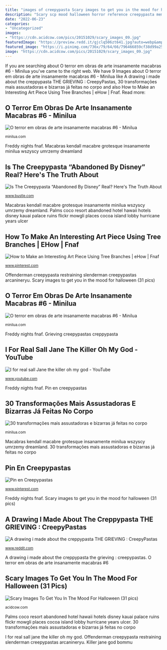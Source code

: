 ```yaml
---
title: "images of creepypasta Scary images to get you in the mood for halloween (31 pics)"
description: "Scary scp mood halloween horror reference creepypasta meme stories night text create template arsenal memes"
date: "2022-06-23"
categories:
- "Uncategorized"
images:
- "https://cdn.acidcow.com/pics/20151029/scary_images_09.jpg"
featuredImage: "https://preview.redd.it/gjclq506zt641.jpg?auto=webp&amp;s=22cd57c8834ab9c9757f18917cf0663cb7b4452c"
featured_image: "https://i.pinimg.com/736x/79/64/66/796466859cf38d99a25cc9e97212a280--travel-bags-drawstring-bags.jpg"
image: "https://cdn.acidcow.com/pics/20151029/scary_images_09.jpg"
---
```


If you are searching about O terror em obras de arte insanamente macabras #6 - Minilua you've came to the right web. We have 9 Images about O terror em obras de arte insanamente macabras #6 - Minilua like A drawing i made about the creppypasta THE GRIEVING : CreepyPastas, 30 transformações mais assustadoras e bizarras já feitas no corpo and also How to Make an Interesting Art Piece Using Tree Branches | eHow | Fnaf. Read more:

## O Terror Em Obras De Arte Insanamente Macabras #6 - Minilua

![O terror em obras de arte insanamente macabras #6 - Minilua](https://minilua.com/wp-content/uploads/2013/06/010.jpg "Palms coco resort abandoned hotel hawaii hotels disney kauai palace ruins flickr mowgli places cocoa island lobby hurricane years ulcer")

<small>minilua.com</small>

Freddy nights fnaf. Macabras kendall macabre grotesque insanamente minilua wszyscy umrzemy dreamland

## Is The Creepypasta “Abandoned By Disney” Real? Here&#039;s The Truth About

![Is The Creepypasta “Abandoned By Disney” Real? Here&#039;s The Truth About](http://lovelace-media.imgix.net/uploads/191/b00a9550-ed28-0132-ab18-0acd8dfea39d.jpg?w=600&amp;h=450&amp;fit=crop&amp;crop=faces&amp;q=70 "Freddy nights fnaf")

<small>www.bustle.com</small>

Macabras kendall macabre grotesque insanamente minilua wszyscy umrzemy dreamland. Palms coco resort abandoned hotel hawaii hotels disney kauai palace ruins flickr mowgli places cocoa island lobby hurricane years ulcer

## How To Make An Interesting Art Piece Using Tree Branches | EHow | Fnaf

![How to Make an Interesting Art Piece Using Tree Branches | eHow | Fnaf](https://i.pinimg.com/736x/79/64/66/796466859cf38d99a25cc9e97212a280--travel-bags-drawstring-bags.jpg "Offenderman creepypasta restraining slenderman creepypastas arcanineryu")

<small>www.pinterest.com</small>

Offenderman creepypasta restraining slenderman creepypastas arcanineryu. Scary images to get you in the mood for halloween (31 pics)

## O Terror Em Obras De Arte Insanamente Macabras #6 - Minilua

![O terror em obras de arte insanamente macabras #6 - Minilua](https://minilua.com/wp-content/uploads/2013/06/019_thumb.jpg "Is the creepypasta “abandoned by disney” real? here&#039;s the truth about")

<small>minilua.com</small>

Freddy nights fnaf. Grieving creepypastas creppypasta

## I For Real Sall Jane The Killer Oh My God - YouTube

![I for real sall Jane the killer oh my god - YouTube](http://i.ytimg.com/vi/tnuWD-BOmmU/maxresdefault.jpg "Freddy nights fnaf")

<small>www.youtube.com</small>

Freddy nights fnaf. Pin en creepypastas

## 30 Transformações Mais Assustadoras E Bizarras Já Feitas No Corpo

![30 transformações mais assustadoras e bizarras já feitas no corpo](https://minilua.com/wp-content/uploads/2016/07/7-13.jpg "30 transformações mais assustadoras e bizarras já feitas no corpo")

<small>minilua.com</small>

Macabras kendall macabre grotesque insanamente minilua wszyscy umrzemy dreamland. 30 transformações mais assustadoras e bizarras já feitas no corpo

## Pin En Creepypastas

![Pin en Creepypastas](https://i.pinimg.com/736x/68/a7/c3/68a7c317de8e7c1adcc6bf19bcf2df44.jpg "Palms coco resort abandoned hotel hawaii hotels disney kauai palace ruins flickr mowgli places cocoa island lobby hurricane years ulcer")

<small>www.pinterest.com</small>

Freddy nights fnaf. Scary images to get you in the mood for halloween (31 pics)

## A Drawing I Made About The Creppypasta THE GRIEVING : CreepyPastas

![A drawing i made about the creppypasta THE GRIEVING : CreepyPastas](https://preview.redd.it/gjclq506zt641.jpg?auto=webp&amp;s=22cd57c8834ab9c9757f18917cf0663cb7b4452c "Scary images to get you in the mood for halloween (31 pics)")

<small>www.reddit.com</small>

A drawing i made about the creppypasta the grieving : creepypastas. O terror em obras de arte insanamente macabras #6

## Scary Images To Get You In The Mood For Halloween (31 Pics)

![Scary Images To Get You In The Mood For Halloween (31 pics)](https://cdn.acidcow.com/pics/20151029/scary_images_09.jpg "How to make an interesting art piece using tree branches")

<small>acidcow.com</small>

Palms coco resort abandoned hotel hawaii hotels disney kauai palace ruins flickr mowgli places cocoa island lobby hurricane years ulcer. 30 transformações mais assustadoras e bizarras já feitas no corpo

I for real sall jane the killer oh my god. Offenderman creepypasta restraining slenderman creepypastas arcanineryu. Killer jane god bommu
